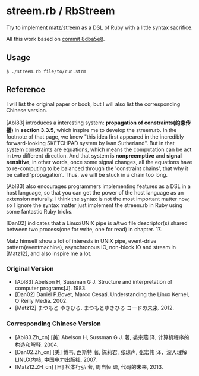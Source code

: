 # streem.rb / RbStreem

Try to implement [matz/streem](https://github.com/matz/streem) as a DSL of Ruby with a little syntax sacrifice.

All this work based on [commit 8dba5e8](https://github.com/matz/streem/commit/8dba5e83e4a4e319e1ae4754a1aef455e12b411c).

## Usage

```
$ ./streem.rb file/to/run.strm
```

## Reference

I will list the original paper or book, but I will also list the corresponding Chinese version.

[Abl83] introduces a interesting system: **propagation of constraints(约束传播)** in **section 3.3.5**, which inspire me to develop the streem.rb. In the footnote of that page, we know "this idea first appeared in the incredibly forward-looking SKETCHPAD system by Ivan Sutherland". But in that system constraints are equations, which means the computation can be act in two different direction. And that system is **nonpreemptive** and **signal sensitive**, in other words, once some signal changes, all the equations have to re-computing to be balanced through the 'constraint chains', that why it be called 'propagation'. Thus, we will be stuck in a chain too long.

[Abl83] also encourages programmers implementing features as a DSL in a host language, so that you can get the power of the host language as an extension naturally. I think the syntax is not the most important matter now, so I ignore the syntax matter just implement the streem.rb in Ruby using some fantastic Ruby tricks.

[Dan02] indicates that a Linux/UNIX pipe is a/two file descriptor(s) shared between two process(one for write, one for read) in chapter. 17.

Matz himself show a lot of interests in UNIX pipe, event-drive pattern(eventmachine), asynchronous IO, non-block IO and stream in [Matz12], and also inspire me a lot.

### Original Version

+ [Abl83] Abelson H, Sussman G J. Structure and interpretation of computer programs[J]. 1983.
+ [Dan02] Daniel P.Bovet, Marco Cesati. Understanding the Linux Kernel, O'Reilly Media. 2002.  
+ [Matz12] まつもと ゆきひろ. まつもとゆきひろ コードの未来. 2012. 

### Corresponding Chinese Version

+ [Abl83.Zh_cn] [美] Abelson H, Sussman G J. 著, 裘宗燕 译, 计算机程序的构造和解释. 2004.
+ [Dan02.Zh_cn] [美] 博韦, 西斯特 著, 陈莉君, 张琼声, 张宏伟 译，深入理解LINUX内核, 中国电力出版社, 2007.
+ [Matz12.ZH_cn] [日] 松本行弘 著, 周自恒 译, 代码的未来, 2013.